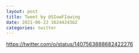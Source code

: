 ```yaml
--- 
layout: post 
title: Tweet by @SIowFIowing 
date: 2021-06-22 1624424362 
categories: twitter 
--- 
```

https://twitter.com/o/status/1407563888682422276
